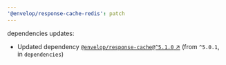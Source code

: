 ```yaml
---
'@envelop/response-cache-redis': patch
---
```


dependencies updates:

- Updated dependency
  [`@envelop/response-cache@^5.1.0` ↗︎](https://www.npmjs.com/package/@envelop/response-cache/v/5.1.0)
  (from `^5.0.1`, in `dependencies`)
